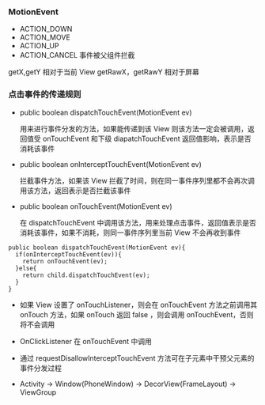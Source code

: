 ### MotionEvent

* ACTION_DOWN
* ACTION_MOVE
* ACTION_UP
* ACTION_CANCEL 事件被父组件拦截

getX,getY 相对于当前 View getRawX，getRawY 相对于屏幕

### 点击事件的传递规则

* public boolean dispatchTouchEvent(MotionEvent ev)

  用来进行事件分发的方法，如果能传递到该 View 则该方法一定会被调用，返回值受 onTouchEvent 和下级 diapatchTouchEvent 返回值影响，表示是否消耗该事件

* public boolean onInterceptTouchEvent(MotionEvent ev)

  拦截事件方法，如果该 View 拦截了时间，则在同一事件序列里都不会再次调用该方法，返回表示是否拦截该事件

* public boolean onTouchEvent(MotionEvent ev)

  在 dispatchTouchEvent 中调用该方法，用来处理点击事件，返回值表示是否消耗该事件，如果不消耗，则同一事件序列里当前 View 不会再收到事件

```
public boolean dispatchTouchEvent(MotionEvent ev){
  if(onInterceptTouchEvent(ev)){
    return onTouchEvent(ev);
  }else{
    return child.dispatchTouchEvent(ev);
  }
}
```

* 如果 View 设置了 onTouchListener，则会在 onTouchEvent 方法之前调用其 onTouch 方法，如果 onTouch 返回 false ，则会调用 onTouchEvent，否则将不会调用

* OnClickListener 在 onTouchEvent 中调用

* 通过 requestDisallowInterceptTouchEvent 方法可在子元素中干预父元素的事件分发过程

* Activity -> Window(PhoneWindow) -> DecorView(FrameLayout) -> ViewGroup
